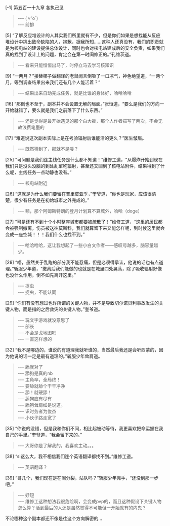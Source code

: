 
[-1] 第五百一十九章 各执己见
>--- (〃′o`)<br>
>--- 前排<br>

[5] “了解反应堆设计的人其实我们所里就有不少，但是你们如果是想找能从反应堆设计中挑出致命缺陷的人，抱歉，据我所知……这种人还真没有，我们的职责就是为核电站的建设提供总体设计，同时也会对核电站建成后的安全负责，如果我们真的找到了设计上的问题，肯定会在第一时间修正的。”孔维茨道。
>--- 看来只能恒恒出马了，时停立马去学习核知识<br>

[9] “一两月？”接替椰子做翻译的老鼠闻言倒吸了一口凉气，神色绝望道，“一两个月，等到调查结果出来我们还有几个人能活着？”
>--- 结果出来自动完成任务，就是比谁的身体好，哈哈哈哈<br>

[16] “那倒也不至于，副本并不会设置无解的局面。”张恒道，“要么是我们的方向一开始就错了，要么就是我们之前落下了什么东西。”
>--- 还是觉得是最开始遇见的那个白大褂，那个人作者描写了两次，不会无故浪费笔墨的<br>

[17] “难道说这次副本实际上是在考验辐射后谁能活的更久？”医生皱眉。
>--- 既然猜到了，那就不是喽？<br>

[25] “可问题是我们连主线任务是什么都不知道！”维修工道，“从爆炸开始到现在我们只是没头没脑的到处乱窜吃辐射，甚至还又回到了核电站附件，结果得到了什么呢，主线任务一点动静也没有。”
>--- 核电站附近<br>

[26] “这就是为什么我们要留在普里皮亚季，”奎爷道，“你也是玩家，应该很清楚，很少有任务是在初始城市之外完成的。”
>--- 额，那个阿姆斯特朗的登月计划算不算城外，哈哈（doge）<br>

[27] “可是还有不到十个小时整座城市都要被疏散了！”维修工道，“这里的居民都会被强制撤离，伤员被送往莫斯科，我们就算留下来又能怎样呢，到时候这里就会变成一座空城！！！我们什么也找不到。”
>--- 哈哈哈哈，这让我想起了一些小白文作者——感叹号越多，脑容量越少。<br>

[28] “唔，虽然关于乱跑的部分我不能忍痛，但是必须得承认，他说的话也有点道理。”斩服少年道，“撤离后我们能做的也就是在城里四处晃荡，除了吸收辐射好像也没什么作用，倒不如先离开这里。”
>--- 捉虫<br>
>--- 捉虫，不能认同<br>

[29] “你们有没有想过也许所谓的关键人物，并不是导致切尔诺贝利事故发生的关键人物，而是指的之后救灾的关键人物。”奎爷道。
>--- 玩文字游戏就没意思了<br>
>--- 部长<br>
>--- 不会是戈地图吧<br>
>--- 一直这样想的<br>

[32] “我不是哪边的，谁说的有道理我就听谁的，当然最后我还是会听西蒙的，因为他说的话一定是最有道理的。”斩服少年耸肩道。
>--- 舔就对了<br>
>--- 舔狗是真的nb<br>
>--- 主角卒，全局终！<br>
>--- 要舔就舔个干干净净<br>
>--- 舔！就硬舔！<br>
>--- 舔狗应有尽有<br>
>--- 舔狗耸肩如是说道。<br>
>--- 识时务者为俊杰<br>
>--- 小伙子路走宽了<br>

[35] “你说的没错，但是我和你们不同，相比起被动等待，我更喜欢把命运握在我自己的手里。”奎爷道，“我会留下来的。”
>--- 大哥你是了解我的，我喜欢主动。。。<br>

[38] “sl这么大，我不相信我们连个英语翻译都找不到。”维修工道。
>--- 英语翻译？<br>

[39] “哥几个，我们现在是在闹分裂，站队吗？”斩服少年摊手，“还没到那一步吧。”
>--- 好短<br>
>--- 维修工这种想法我很危险啊，会变成pvp的，而且这种假设下关键人物怎么算？活到最后的人还是虽然觉得不可能但一开始就有的内鬼？

不论哪种这个副本都还不像是往这个方向解密的…<br>
